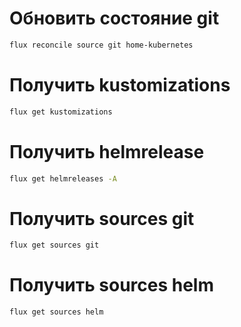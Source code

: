 # Обновить состояние git
```sh
flux reconcile source git home-kubernetes
```

# Получить kustomizations
```sh
flux get kustomizations 
```

# Получить helmrelease
```sh
flux get helmreleases -A
```

# Получить sources git
```sh
flux get sources git
```

# Получить sources helm
```sh
flux get sources helm
```
